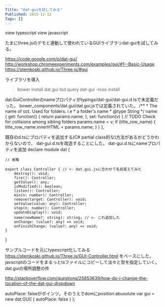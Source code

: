 ```yaml
---
Title: "dat-guiを試してみる"
Published: 2015-12-12
Tags: []
---
```







view typescript
view javascript

たまにthree.jsのデモと連動して使われているGUIライブラリdat-guiを試してみる。

https://code.google.com/p/dat-gui/
http://workshop.chromeexperiments.com/examples/gui/#1--Basic-Usage
https://stemkoski.github.io/Three.js/#gui

ライブラリを導入
> bower install dat.gui
> tsd query dat-gui -rosa install

dat.GuiControllerのnameプロパティがtypings/dat-gui/dat-gui.d.tsで未定義だった。
bower_components/dat.gui/dat.gui.jsでは定義されていた。
    /**
    * The name of <code>GUI</code>. Used for folders. i.e
    * a folder's name
    * @type String
    */
    name: {
    get: function() {
        return params.name;
    },
    set: function(v) {
        // TODO Check for collisions among sibling folders
        params.name = v;
        if (title_row_name) {
        title_row_name.innerHTML = params.name;
        }
    }
    },

既存のd.tsにプロパティを追加する(C# partial class的な)方法があるかどうかわからないので、
dat-gui.d.tsを改造することにした。
dat-gui.d.tsにnameプロパティを追加
declare module dat {

    // 省略

    export class Controller { // <- dat.gui.jsに合わせて名前変えてみた
        destroy(): void;
        fire(): Controller;
        getValue(): any;
        isModified(): boolean;
        listen(): Controller;
        min(n: number): Controller;
        remove(target: Controller): void;
        setValue(value: any): Controller;
        step(n: number): Controller;
        updateDisplay(): void;
        name(newName?: string): string; // <- これ追加した
        onChange: (value?: any) => void;
        onFinishChange: (value?: any) => void;
    }
}

サンプルコードを元にtypescript化してみる
https://stemkoski.github.io/Three.js/GUI-Controller.html
をベースにした。
javscriptのコードをまるっとtsファイルにコピーして淡々と型を指定していく。
dat.guiの場所調整の件

http://stackoverflow.com/questions/25653639/how-do-i-change-the-location-of-the-dat-gui-dropdown

autoPlace: falseがポインツ。そのうえでdomにposition:abusolute
var  gui = new dat.GUI( { autoPlace: false } );

